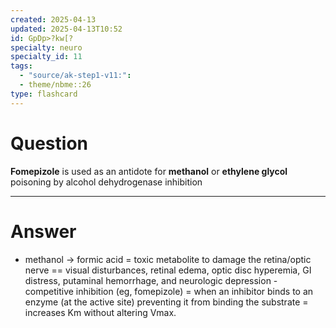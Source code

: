 ```yaml
---
created: 2025-04-13
updated: 2025-04-13T10:52
id: GpDp>?kw[?
specialty: neuro
specialty_id: 11
tags:
  - "source/ak-step1-v11:": 
  - theme/nbme::26
type: flashcard
---
```


# Question
**Fomepizole** is used as an antidote for **methanol** or **ethylene glycol** poisoning by alcohol dehydrogenase inhibition

---

# Answer
- methanol → formic acid = toxic metabolite to damage the retina/optic nerve == visual disturbances, retinal edema, optic disc hyperemia, GI distress, putaminal hemorrhage, and neurologic depression - competitive inhibition (eg, fomepizole) = when an inhibitor binds to an enzyme (at the active site) preventing it from binding the substrate = increases Km without altering Vmax.
